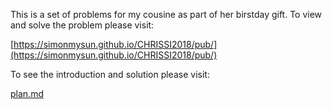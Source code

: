 This is a set of problems for my cousine as part of her birstday gift. To view and solve the problem please visit:

[https://simonmysun.github.io/CHRISSI2018/pub/](https://simonmysun.github.io/CHRISSI2018/pub/)

To see the introduction and solution please visit:

[plan.md](./plan.md)
